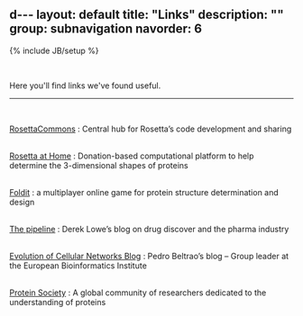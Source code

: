 d---
layout: default
title: "Links"
description: ""
group: subnavigation
navorder: 6
---
{% include JB/setup %}

<br>

Here you'll find links we've found useful.

<hr>

<br/>

[RosettaCommons](https://www.rosettacommons.org/) :  Central hub for Rosetta’s code development and sharing  
<br/>

[Rosetta at Home](https://boinc.bakerlab.org/) : Donation-based computational platform to help determine the 3-dimensional shapes of proteins  
<br/>

[Foldit](http://www.gamesforchange.org/game/foldit/) : a multiplayer online game for protein structure determination and design  
<br/>

[The pipeline](https://blogs.sciencemag.org/pipeline/) :  Derek Lowe’s blog on drug discover and the pharma industry  
<br/>

[Evolution of Cellular Networks Blog](https://twitter.com/pedrobeltrao) : Pedro Beltrao’s blog – Group leader at the European Bioinformatics Institute  
<br/>

[Protein Society](https://www.proteinsociety.org/) : A global community of researchers dedicated to the understanding of proteins  

